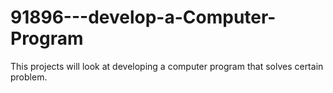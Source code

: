 # 91896---develop-a-Computer-Program
This projects will look at developing a computer program that solves certain problem.
